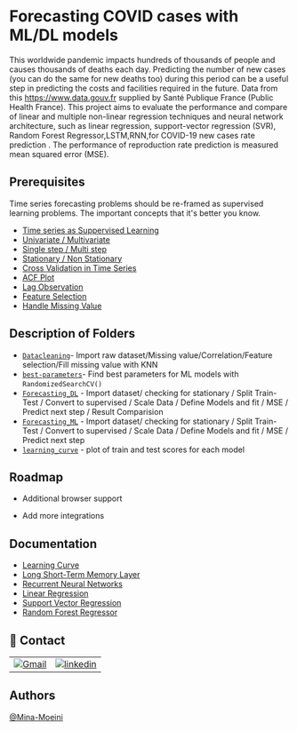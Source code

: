 
# Forecasting COVID cases with ML/DL models

This worldwide pandemic impacts hundreds of thousands of people and causes thousands of deaths each day.
Predicting the number of new cases (you can do the same for new deaths too) during this period can be a useful step in predicting the costs and facilities required in the future. 
Data from this https://www.data.gouv.fr supplied by Santé Publique France (Public Health France).
This project aims to evaluate the performance and compare of linear and  multiple non-linear regression techniques and neural network architecture, such as linear regression, support-vector regression (SVR), Random Forest Regressor,LSTM,RNN,for COVID-19 new cases rate prediction .
The performance of reproduction rate prediction is measured mean squared error (MSE).


## Prerequisites
Time series forecasting problems should be re-framed as supervised learning problems.
The important concepts that it's better you know.

 - [Time series as Suppervised Learning](https://machinelearningmastery.com/convert-time-series-supervised-learning-problem-python/)
 - [Univariate / Multivariate](https://www.analyticsvidhya.com/blog/2018/09/multivariate-time-series-guide-forecasting-modeling-python-codes/)
 - [Single step / Multi step](https://machinelearningmastery.com/time-series-forecasting-supervised-learning/)
 - [Stationary / Non Stationary](https://www.analyticsvidhya.com/blog/2021/10/a-comprehensive-guide-to-time-series-analysis/)
 - [Cross Validation in Time Series](https://www.analyticsvidhya.com/blog/2019/12/6-powerful-feature-engineering-techniques-time-series/#h2_2)
 - [ACF Plot](https://machinelearningmastery.com/gentle-introduction-autocorrelation-partial-autocorrelation/)
 - [Lag Observation](https://machinelearningmastery.com/basic-feature-engineering-time-series-data-python/)
 - [Feature Selection](https://towardsdatascience.com/feature-selection-with-pandas-e3690ad8504b)
 - [Handle Missing Value](https://medium.com/@kyawsawhtoon/a-guide-to-knn-imputation-95e2dc496e)

 






	

## Description of Folders

 - [```Datacleaning```](https://github.com/Mina-Moeini/Forecasting-COVID-cases/blob/master/Datacleaning.ipynb)- Import raw dataset/Missing value/Correlation/Feature selection/Fill missing value with KNN
 - [```best-parameters```]()- Find best parameters for ML models with ```RandomizedSearchCV()```
 - [```Forecasting_DL```]() - Import dataset/ checking for stationary / Split Train-Test / Convert to supervised / Scale Data / Define Models and fit / MSE / Predict next step / Result Comparision
 - [```Forecasting_ML```]() - Import dataset/ checking for stationary / Split Train-Test / Convert to supervised / Scale Data / Define Models and fit / MSE / Predict next step 
 - [```learning_curve```](https://github.com/Mina-Moeini/Forecasting-COVID-cases/blob/master/learning_curve.py) - plot of train and test scores for each model
 
## Roadmap

- Additional browser support

- Add more integrations


## Documentation

 - [Learning Curve](https://scikit-learn.org/stable/auto_examples/model_selection/plot_learning_curve.html)
 - [Long Short-Term Memory Layer](https://www.tensorflow.org/api_docs/python/tf/keras/layers/LSTM)
 - [Recurrent Neural Networks](https://www.tensorflow.org/guide/keras/rnn)
 - [Linear Regression](https://scikit-learn.org/stable/modules/generated/sklearn.linear_model.LinearRegression.html)
 - [Support Vector Regression](https://scikit-learn.org/stable/modules/generated/sklearn.svm.SVR.html)
 - [Random Forest Regressor](https://scikit-learn.org/stable/modules/generated/sklearn.ensemble.RandomForestRegressor.html)


## 🔗 Contact

|||
|-|-|
[![Gmail](https://img.shields.io/badge/Gmail-D14836?style=for-the-badge&logo=gmail&logoColor=white)](mailto:m.moeini67@gmail.com) |[![linkedin](https://img.shields.io/badge/linkedin-0A66C2?style=for-the-badge&logo=linkedin&logoColor=white)](https://www.linkedin.com/in/mina-moeini)

## Authors

 [@Mina-Moeini](https://github.com/Mina-Moeini)

